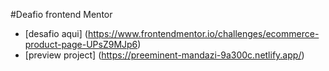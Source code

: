#Deafio frontend Mentor 
- [desafio aqui] (https://www.frontendmentor.io/challenges/ecommerce-product-page-UPsZ9MJp6)
- [preview project] (https://preeminent-mandazi-9a300c.netlify.app/)